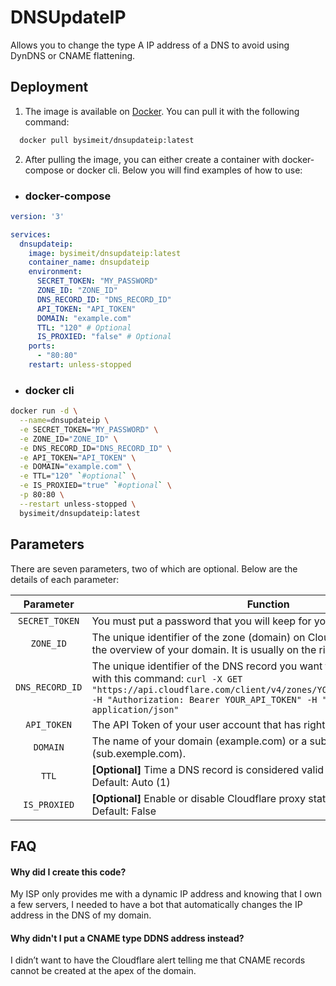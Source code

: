 # DNSUpdateIP

Allows you to change the type A IP address of a DNS to avoid using DynDNS or CNAME flattening.

## Deployment

1. The image is available on [Docker](https://hub.docker.com/r/bysimeit/dnsupdateip). You can pull it with the following command:
```bash
  docker pull bysimeit/dnsupdateip:latest
```
2. After pulling the image, you can either create a container with docker-compose or docker cli. Below you will find examples of how to use: 
  * ### docker-compose
```yml
version: '3'

services:
  dnsupdateip:
    image: bysimeit/dnsupdateip:latest
    container_name: dnsupdateip
    environment:
      SECRET_TOKEN: "MY_PASSWORD"
      ZONE_ID: "ZONE_ID"
      DNS_RECORD_ID: "DNS_RECORD_ID"
      API_TOKEN: "API_TOKEN"
      DOMAIN: "example.com"
      TTL: "120" # Optional
      IS_PROXIED: "false" # Optional
    ports:
      - "80:80"
    restart: unless-stopped
```
  * ### docker cli
```bash
docker run -d \
  --name=dnsupdateip \
  -e SECRET_TOKEN="MY_PASSWORD" \
  -e ZONE_ID="ZONE_ID" \
  -e DNS_RECORD_ID="DNS_RECORD_ID" \
  -e API_TOKEN="API_TOKEN" \
  -e DOMAIN="example.com" \
  -e TTL="120" `#optional` \
  -e IS_PROXIED="true" `#optional` \
  -p 80:80 \
  --restart unless-stopped \
  bysimeit/dnsupdateip:latest
```

## Parameters

There are seven parameters, two of which are optional. Below are the details of each parameter:

| Parameter | Function |
| :----: | --- |
| `SECRET_TOKEN` | You must put a password that you will keep for yourself. |
| `ZONE_ID` | The unique identifier of the zone (domain) on Cloudflare. The Zone ID is in the overview of your domain. It is usually on the right side of the page. |
| `DNS_RECORD_ID` | The unique identifier of the DNS record you want to update. You can find it with this command: `curl -X GET "https://api.cloudflare.com/client/v4/zones/YOUR_ZONE_ID/dns_records" -H "Authorization: Bearer YOUR_API_TOKEN" -H "Content-Type: application/json"` |
| `API_TOKEN` | The API Token of your user account that has rights to your domain. |
| `DOMAIN` | The name of your domain (example.com) or a subdomain (sub.exemple.com). |
| `TTL` | **[Optional]** Time a DNS record is considered valid by cache systems. Default: Auto (1) |
| `IS_PROXIED` | **[Optional]** Enable or disable Cloudflare proxy status for DNS record. Default: False |

## FAQ

#### Why did I create this code?

My ISP only provides me with a dynamic IP address and knowing that I own a few servers, I needed to have a bot that automatically changes the IP address in the DNS of my domain.

#### Why didn't I put a CNAME type DDNS address instead?

I didn’t want to have the Cloudflare alert telling me that CNAME records cannot be created at the apex of the domain.
